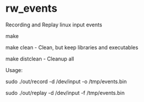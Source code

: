 # rw_events
Recording and Replay linux input events

make

make clean     - Clean, but keep libraries and executables

make distclean - Cleanup all

Usage:

  sudo ./out/record -d /dev/input -o /tmp/events.bin
  
  sudo ./out/replay -d /dev/input -f /tmp/events.bin
